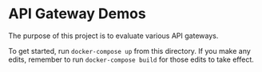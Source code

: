 # API Gateway Demos

The purpose of this project is to evaluate various API gateways.

To get started, run `docker-compose up` from this directory. If you make any edits, remember to run `docker-compose build` for those edits to take effect.
